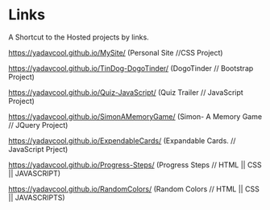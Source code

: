 # Links
A Shortcut to the Hosted projects by links.

https://yadavcool.github.io/MySite/        (Personal Site  //CSS Project)

https://yadavcool.github.io/TinDog-DogoTinder/           (DogoTinder // Bootstrap Project)

https://yadavcool.github.io/Quiz-JavaScript/              (Quiz Trailer // JavaScript Project)

https://yadavcool.github.io/SimonAMemoryGame/              (Simon- A Memory Game // JQuery Project)

https://yadavcool.github.io/ExpendableCards/             (Expandable Cards. // JavaScript Prject)

https://yadavcool.github.io/Progress-Steps/                   (Progress Steps // HTML || CSS || JAVASCRIPT)

https://yadavcool.github.io/RandomColors/                  (Random Colors // HTML || CSS || JAVASCRIPTS)
